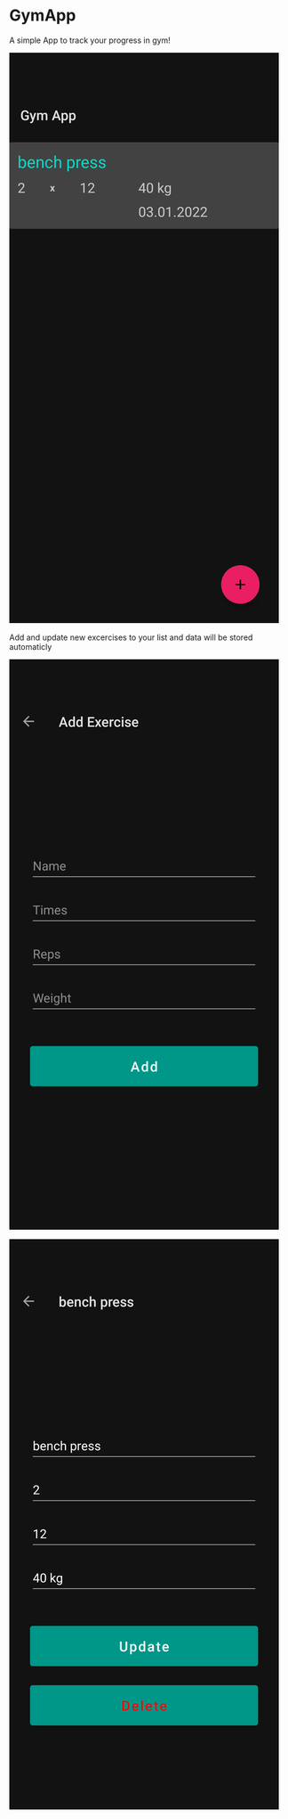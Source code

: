 # GymApp

A simple App to track your progress in gym!

![app picture](app/for_git/main.png)

Add and update new excercises to your list and data will be stored automaticly

![app picture](app/for_git/add.png)

![app picture](app/for_git/update_delete.png)
